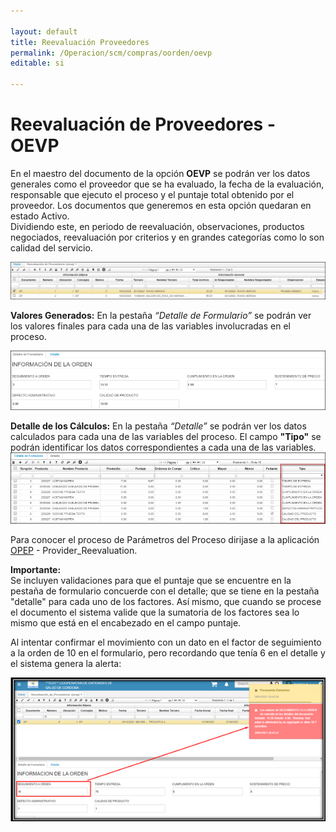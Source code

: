 ```yaml
---

layout: default
title: Reevaluación Proveedores
permalink: /Operacion/scm/compras/oorden/oevp
editable: si

---
```




# Reevaluación de Proveedores - OEVP


En el maestro del documento de la opción **OEVP** se podrán ver los datos generales como el proveedor que se ha evaluado, la fecha de la evaluación, responsable que ejecuto el proceso y el puntaje total obtenido por el proveedor. Los documentos que generemos en esta opción quedaran en estado Activo.  
Dividiendo este, en periodo de reevaluación, observaciones, productos negociados, reevaluación por criterios y en grandes categorías como lo son calidad del servicio.  


![](imagenes/oevp.png)  

**Valores Generados:** En la pestaña *“Detalle de Formulario”* se podrán ver los valores finales para cada una de las variables involucradas en el proceso.  

![](imagenes/oevp1.png)


**Detalle de los Cálculos:** En la pestaña *“Detalle”* se podrán ver los datos calculados para cada una de las variables del proceso. El campo **"Tipo"** se podrán identificar los datos correspondientes a cada una de las variables.
![](imagenes/oevp3.png)  


Para conocer el proceso de Parámetros del Proceso dirijase a la aplicación [OPEP](http://docs.oasiscom.com/Operacion/scm/compras/oproceso/opep) - Provider_Reevaluation.  

**Importante:**  
Se incluyen validaciones para que el puntaje que se encuentre en la pestaña de formulario concuerde con el detalle; que se tiene en la pestaña "detalle" para cada uno de los factores. Así mismo, que cuando se procese el documento el sistema valide que la sumatoria de los factores sea lo mismo que está en el encabezado en el campo puntaje.  

Al intentar confirmar el movimiento con un dato en el factor de seguimiento a la orden de 10 en el formulario, pero recordando que tenía 6 en el detalle y el sistema genera la alerta:  

![](oevp1.png)

